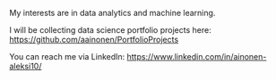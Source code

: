 My interests are in data analytics and machine learning.

I will be collecting data science portfolio projects here:
https://github.com/aainonen/PortfolioProjects

You can reach me via LinkedIn:
https://www.linkedin.com/in/ainonen-aleksi10/

